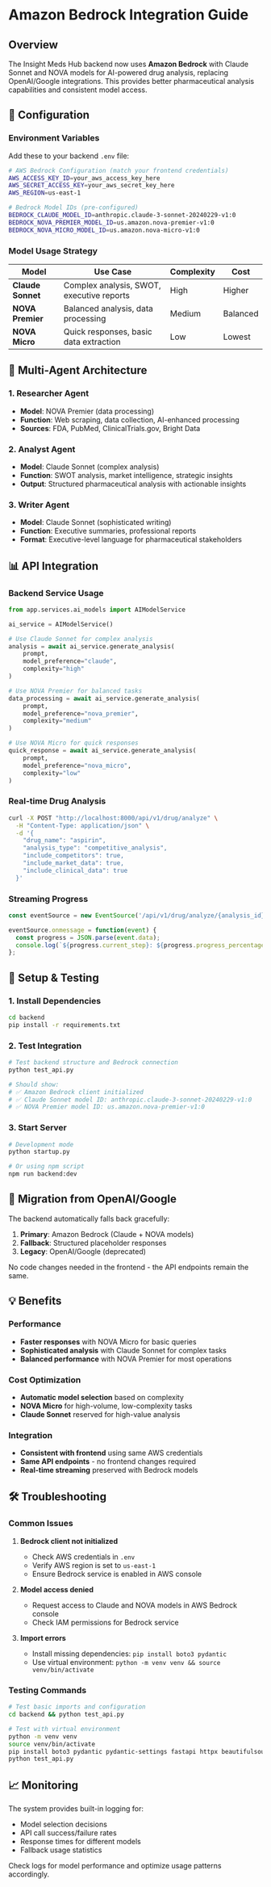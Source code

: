 # Amazon Bedrock Integration Guide

## Overview

The Insight Meds Hub backend now uses **Amazon Bedrock** with Claude Sonnet and NOVA models for AI-powered drug analysis, replacing OpenAI/Google integrations. This provides better pharmaceutical analysis capabilities and consistent model access.

## 🔧 Configuration

### Environment Variables

Add these to your backend `.env` file:

```bash
# AWS Bedrock Configuration (match your frontend credentials)
AWS_ACCESS_KEY_ID=your_aws_access_key_here
AWS_SECRET_ACCESS_KEY=your_aws_secret_key_here
AWS_REGION=us-east-1

# Bedrock Model IDs (pre-configured)
BEDROCK_CLAUDE_MODEL_ID=anthropic.claude-3-sonnet-20240229-v1:0
BEDROCK_NOVA_PREMIER_MODEL_ID=us.amazon.nova-premier-v1:0
BEDROCK_NOVA_MICRO_MODEL_ID=us.amazon.nova-micro-v1:0
```

### Model Usage Strategy

| **Model** | **Use Case** | **Complexity** | **Cost** |
|-----------|-------------|----------------|----------|
| **Claude Sonnet** | Complex analysis, SWOT, executive reports | High | Higher |
| **NOVA Premier** | Balanced analysis, data processing | Medium | Balanced |
| **NOVA Micro** | Quick responses, basic data extraction | Low | Lowest |

## 🤖 Multi-Agent Architecture

### 1. Researcher Agent
- **Model**: NOVA Premier (data processing)
- **Function**: Web scraping, data collection, AI-enhanced processing
- **Sources**: FDA, PubMed, ClinicalTrials.gov, Bright Data

### 2. Analyst Agent
- **Model**: Claude Sonnet (complex analysis)
- **Function**: SWOT analysis, market intelligence, strategic insights
- **Output**: Structured pharmaceutical analysis with actionable insights

### 3. Writer Agent
- **Model**: Claude Sonnet (sophisticated writing)
- **Function**: Executive summaries, professional reports
- **Format**: Executive-level language for pharmaceutical stakeholders

## 📊 API Integration

### Backend Service Usage

```python
from app.services.ai_models import AIModelService

ai_service = AIModelService()

# Use Claude Sonnet for complex analysis
analysis = await ai_service.generate_analysis(
    prompt,
    model_preference="claude",
    complexity="high"
)

# Use NOVA Premier for balanced tasks
data_processing = await ai_service.generate_analysis(
    prompt,
    model_preference="nova_premier",
    complexity="medium"
)

# Use NOVA Micro for quick responses
quick_response = await ai_service.generate_analysis(
    prompt,
    model_preference="nova_micro",
    complexity="low"
)
```

### Real-time Drug Analysis

```bash
curl -X POST "http://localhost:8000/api/v1/drug/analyze" \
  -H "Content-Type: application/json" \
  -d '{
    "drug_name": "aspirin",
    "analysis_type": "competitive_analysis",
    "include_competitors": true,
    "include_market_data": true,
    "include_clinical_data": true
  }'
```

### Streaming Progress

```javascript
const eventSource = new EventSource('/api/v1/drug/analyze/{analysis_id}/stream');

eventSource.onmessage = function(event) {
  const progress = JSON.parse(event.data);
  console.log(`${progress.current_step}: ${progress.progress_percentage}%`);
};
```

## 🚀 Setup & Testing

### 1. Install Dependencies

```bash
cd backend
pip install -r requirements.txt
```

### 2. Test Integration

```bash
# Test backend structure and Bedrock connection
python test_api.py

# Should show:
# ✅ Amazon Bedrock client initialized
# ✅ Claude Sonnet model ID: anthropic.claude-3-sonnet-20240229-v1:0
# ✅ NOVA Premier model ID: us.amazon.nova-premier-v1:0
```

### 3. Start Server

```bash
# Development mode
python startup.py

# Or using npm script
npm run backend:dev
```

## 🔄 Migration from OpenAI/Google

The backend automatically falls back gracefully:

1. **Primary**: Amazon Bedrock (Claude + NOVA models)
2. **Fallback**: Structured placeholder responses
3. **Legacy**: OpenAI/Google (deprecated)

No code changes needed in the frontend - the API endpoints remain the same.

## 💡 Benefits

### Performance
- **Faster responses** with NOVA Micro for basic queries
- **Sophisticated analysis** with Claude Sonnet for complex tasks
- **Balanced performance** with NOVA Premier for most operations

### Cost Optimization
- **Automatic model selection** based on complexity
- **NOVA Micro** for high-volume, low-complexity tasks
- **Claude Sonnet** reserved for high-value analysis

### Integration
- **Consistent with frontend** using same AWS credentials
- **Same API endpoints** - no frontend changes required
- **Real-time streaming** preserved with Bedrock models

## 🛠️ Troubleshooting

### Common Issues

1. **Bedrock client not initialized**
   - Check AWS credentials in `.env`
   - Verify AWS region is set to `us-east-1`
   - Ensure Bedrock service is enabled in AWS console

2. **Model access denied**
   - Request access to Claude and NOVA models in AWS Bedrock console
   - Check IAM permissions for Bedrock service

3. **Import errors**
   - Install missing dependencies: `pip install boto3 pydantic`
   - Use virtual environment: `python -m venv venv && source venv/bin/activate`

### Testing Commands

```bash
# Test basic imports and configuration
cd backend && python test_api.py

# Test with virtual environment
python -m venv venv
source venv/bin/activate
pip install boto3 pydantic pydantic-settings fastapi httpx beautifulsoup4
python test_api.py
```

## 📈 Monitoring

The system provides built-in logging for:
- Model selection decisions
- API call success/failure rates
- Response times for different models
- Fallback usage statistics

Check logs for model performance and optimize usage patterns accordingly.